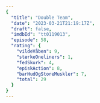 ```yaml
---
{
  "title": "Double Team",
  "date": "2023-03-21T21:19:17Z",
  "draft": false,
  "imdbId": "tt0119013",
  "episode": 58,
  "rating": {
    "vildeVåben": 9,
    "stærkeOneliners": 1,
    "fedSkurk": 4,
    "episkAction": 8,
    "barHudOgStoreMuskler": 7,
    "total": 29
  }
}
---
```


